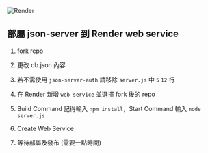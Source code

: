 ![Render](https://img.shields.io/badge/Render-%46E3B7.svg?style=for-the-badge&logo=render&logoColor=white)
## 部屬 json-server 到 Render web service

1. fork repo

2. 更改 db.json 內容

3. 若不需使用 `json-server-auth` 請移除 `server.js` 中 `5` `12` 行

4. 在 Render 新增 `web service` 並選擇 fork 後的 repo

5. Build Command 記得輸入 `npm install`，Start Command 輸入 `node server.js`

6. Create Web Service 

7. 等待部屬及發布 (需要一點時間)